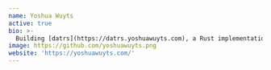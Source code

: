 ```yaml
---
name: Yoshua Wuyts
active: true
bio: >-
  Building [datrs](https://datrs.yoshuawuyts.com), a Rust implementation of Dat. Funded by the [Prototype Fund](https://prototypefund.de/en/). ✨ 🚂 ✌
image: https://github.com/yoshuawuyts.png
website: 'https://yoshuawuyts.com/'
---
```

